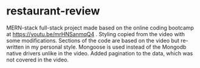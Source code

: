 # restaurant-review
MERN-stack full-stack project made based on the online coding bootcamp at https://youtu.be/mrHNSanmqQ4 .
Styling copied from the video with some modifications. 
Sections of the code are based on the video but re-written in my personal style. 
Mongoose is used instead of the Mongodb native drivers unlike in the video.
Added pagination to the data, which was not covered in the video.
